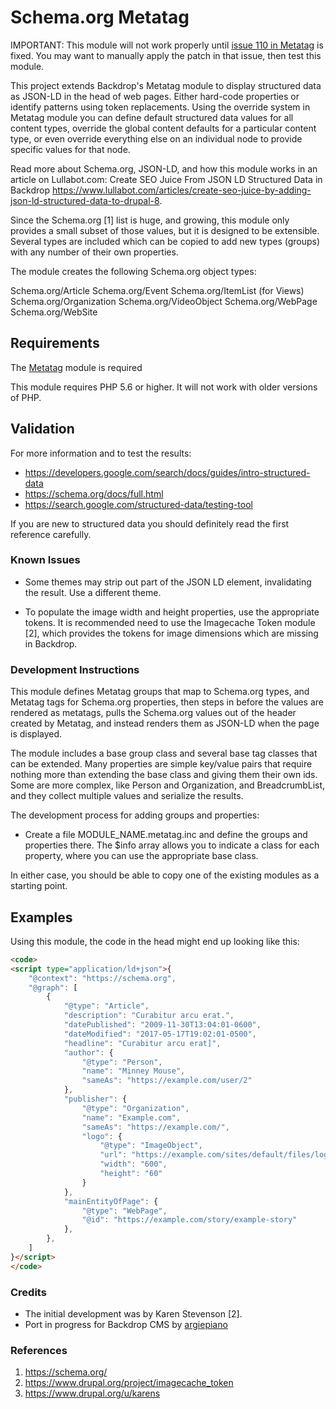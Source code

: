# Schema.org Metatag

IMPORTANT: This module will not work properly until [issue 110 in Metatag](https://github.com/backdrop-contrib/metatag/issues/110) is fixed.
You may want to manually apply the patch in that issue, then test this module.

This project extends Backdrop's Metatag module to display structured data as
JSON-LD in the head of web pages. Either hard-code properties or identify
patterns using token replacements. Using the override system in Metatag module
you can define default structured data values for all content types, override
the global content defaults for a particular content type, or even override
everything else on an individual node to provide specific values for that node.

Read more about Schema.org, JSON-LD, and how this module works in an article on
Lullabot.com:
Create SEO Juice From JSON LD Structured Data in Backdrop
https://www.lullabot.com/articles/create-seo-juice-by-adding-json-ld-structured-data-to-drupal-8.

Since the Schema.org [1] list is huge, and growing, this module only provides a
small subset of those values, but it is designed to be extensible. Several types
are included which can be copied to add new types (groups) with any number of
their own properties.

The module creates the following Schema.org object types:

Schema.org/Article
Schema.org/Event
Schema.org/ItemList (for Views)
Schema.org/Organization
Schema.org/VideoObject
Schema.org/WebPage
Schema.org/WebSite


## Requirements

The [Metatag](https://backdropcms.org/project/metatag) module is required

This module requires PHP 5.6 or higher. It will not work with older versions of PHP.


## Validation
For more information and to test the results:
- https://developers.google.com/search/docs/guides/intro-structured-data
- https://schema.org/docs/full.html
- https://search.google.com/structured-data/testing-tool

If you are new to structured data you should definitely read the first reference
carefully.

### Known Issues
- Some themes may strip out part of the JSON LD element,
  invalidating the result. Use a different theme.
 
- To populate the image width and height properties, use the appropriate tokens.
  It is recommended need to use the Imagecache Token module [2], which provides
  the tokens for image dimensions which are missing in Backdrop.


### Development Instructions
This module defines Metatag groups that map to Schema.org types, and Metatag
tags for Schema.org properties, then steps in before the values are rendered as
metatags, pulls the Schema.org values out of the header created by Metatag, and
instead renders them as JSON-LD when the page is displayed.

The module includes a base group class and several base tag classes that can be
extended. Many properties are simple key/value pairs that require nothing more
than extending the base class and giving them their own ids. Some are more
complex, like Person and Organization, and BreadcrumbList, and they collect
multiple values and serialize the results.

The development process for adding groups and properties:

- Create a file MODULE_NAME.metatag.inc and define the groups and properties
  there. The $info array allows you to indicate a class for each property, where
  you can use the appropriate base class.

In either case, you should be able to copy one of the existing modules as a
starting point.


Examples
--------------------------------------------------------------------------------
Using this module, the code in the head might end up looking like this:
```html
<code>
<script type="application/ld+json">{
    "@context": "https://schema.org",
    "@graph": [
        {
            "@type": "Article",
            "description": "Curabitur arcu erat.",
            "datePublished": "2009-11-30T13:04:01-0600",
            "dateModified": "2017-05-17T19:02:01-0500",
            "headline": "Curabitur arcu erat]",
            "author": {
                "@type": "Person",
                "name": "Minney Mouse",
                "sameAs": "https://example.com/user/2"
            },
            "publisher": {
                "@type": "Organization",
                "name": "Example.com",
                "sameAs": "https://example.com/",
                "logo": {
                    "@type": "ImageObject",
                    "url": "https://example.com/sites/default/files/logo.png",
                    "width": "600",
                    "height": "60"
                }
            },
            "mainEntityOfPage": {
                "@type": "WebPage",
                "@id": "https://example.com/story/example-story"
            },
        },
    ]
}</script>
</code>
```

### Credits

- The initial development was by Karen Stevenson [2].
- Port in progress for Backdrop CMS by [argiepiano](https://github.com/argiepiano)


### References
1. https://schema.org/
2. https://www.drupal.org/project/imagecache_token
3. https://www.drupal.org/u/karens

